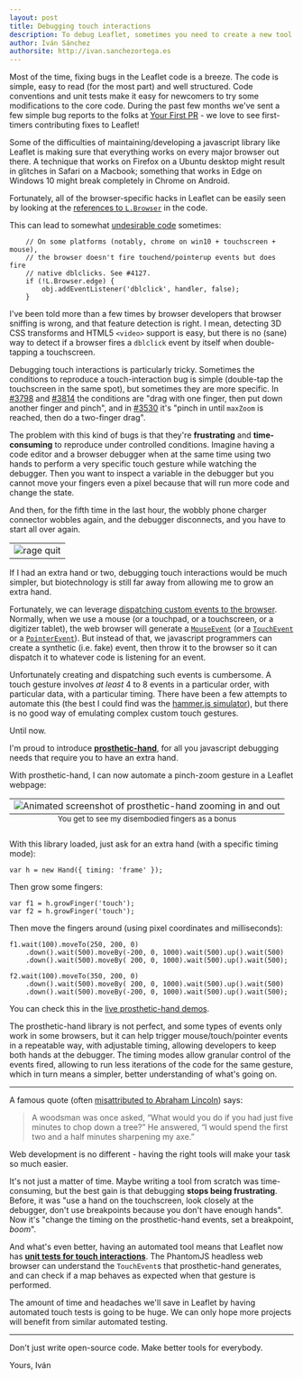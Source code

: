 ```yaml
---
layout: post
title: Debugging touch interactions
description: To debug Leaflet, sometimes you need to create a new tool.
author: Iván Sánchez
authorsite: http://ivan.sanchezortega.es
---
```



Most of the time, fixing bugs in the Leaflet code is a breeze. The code is simple, easy to read (for the most part) and well structured. Code conventions and unit tests make it easy for newcomers to try some modifications to the core code. During the past few months we've sent a few simple bug reports to the folks at [Your First PR](https://yourfirstpr.github.io/) - we love to see first-timers contributing fixes to Leaflet!


Some of the difficulties of maintaining/developing a javascript library like Leaflet is making sure that everything works on every major browser out there. A technique that works on Firefox on a Ubuntu desktop might result in glitches in Safari on a Macbook; something that works in Edge on Windows 10 might break completely in Chrome on Android.

Fortunately, all of the browser-specific hacks in Leaflet can be easily seen by looking at the [references to `L.Browser`](https://github.com/search?q=Browser+repo%3ALeaflet%2FLeaflet+language%3AJavaScript+extension%3Ajs+path%3A%2Fsrc&ref=searchresults&type=Code&utf8=%E2%9C%93) in the code.

This can lead to somewhat [undesirable code](https://github.com/Leaflet/Leaflet/blob/main/src/dom/DomEvent.DoubleTap.js#L65) sometimes:

<pre><code class="javascript">    // On some platforms (notably, chrome on win10 + touchscreen + mouse),
    // the browser doesn't fire touchend/pointerup events but does fire
    // native dblclicks. See #4127.
    if (!L.Browser.edge) {
    	obj.addEventListener('dblclick', handler, false);
    }
</code></pre>

I've been told more than a few times by browser developers that browser sniffing is wrong, and that feature detection is right. I mean, detecting 3D CSS transforms and HTML5 `<video>` support is easy, but there is no (sane) way to detect if a browser fires a `dblclick` event by itself when double-tapping a touchscreen.

Debugging touch interactions is particularly tricky. Sometimes the conditions to reproduce a touch-interaction bug is simple (double-tap the touchscreen in the same spot), but sometimes they are more specific. In [#3798](https://github.com/Leaflet/Leaflet/issues/3798) and [#3814](https://github.com/Leaflet/Leaflet/issues/3814) the conditions are "drag with one finger, then put down another finger and pinch", and in [#3530](https://github.com/Leaflet/Leaflet/issues/3530) it's "pinch in until `maxZoom` is reached, then do a two-finger drag".

The problem with this kind of bugs is that they're **frustrating** and **time-consuming** to reproduce under controlled conditions. Imagine having a code editor and a browser debugger when at the same time using two hands to perform a very specific touch gesture while watching the debugger. Then you want to inspect a variable in the debugger but you cannot move your fingers even a pixel because that will run more code and change the state.

And then, for the fifth time in the last hour, the wobbly phone charger connector wobbles again, and the debugger disconnects, and you have to start all over again.

<table class="image">
<!-- <caption align="bottom"><small></small></caption> -->
<tr><td style='text-align:center'><img src="https://i.chzbgr.com/full/4896152320/h3FAAE99E/" alt="rage quit"/></td></tr>
</table>

If I had an extra hand or two, debugging touch interactions would be much simpler, but biotechnology is still far away from allowing me to grow an extra hand.

Fortunately, we can leverage [dispatching custom events to the browser](https://developer.mozilla.org/docs/Web/API/EventTarget/dispatchEvent). Normally, when we use a mouse (or a touchpad, or a touchscreen, or a digitizer tablet), the web browser will generate a [`MouseEvent`](https://developer.mozilla.org/en-US/docs/Web/API/MouseEvent) (or a [`TouchEvent`](https://developer.mozilla.org/docs/Web/API/TouchEvent) or a [`PointerEvent`](https://developer.mozilla.org/docs/Web/API/PointerEvent)). But instead of that, we javascript programmers can create a synthetic (i.e. fake) event, then throw it to the browser so it can dispatch it to whatever code is listening for an event.

Unfortunately creating and dispatching such events is cumbersome. A touch gesture involves *at least* 4 to 8 events in a particular order, with particular data, with a particular timing. There have been a few attempts to automate this (the best I could find was the [hammer.js simulator](https://github.com/hammerjs/simulator)), but there is no good way of emulating complex custom touch gestures.

Until now.

I'm proud to introduce [**prosthetic-hand**](https://github.com/Leaflet/prosthetic-hand), for all you javascript debugging needs that require you to have an extra hand.

With prosthetic-hand, I can now automate a pinch-zoom gesture in a Leaflet webpage:


<table class="image">
<caption align="bottom"><small>You get to see my disembodied fingers as a bonus</small></caption>
<tr><td style='text-align:center'><img src="/docs/images/2016-03-20-prosthetic-hand-zooming.gif" alt="Animated screenshot of prosthetic-hand zooming in and out"/></td></tr>
</table>


With this library loaded, just ask for an extra hand (with a specific timing mode):
<pre><code class="javascript">var h = new Hand({ timing: 'frame' });
</code></pre>

Then grow some fingers:
<pre><code class="javascript">var f1 = h.growFinger('touch');
var f2 = h.growFinger('touch');
</code></pre>

Then move the fingers around (using pixel coordinates and milliseconds):
<pre><code class="javascript">f1.wait(100).moveTo(250, 200, 0)
	.down().wait(500).moveBy(-200, 0, 1000).wait(500).up().wait(500)
	.down().wait(500).moveBy( 200, 0, 1000).wait(500).up().wait(500);

f2.wait(100).moveTo(350, 200, 0)
	.down().wait(500).moveBy( 200, 0, 1000).wait(500).up().wait(500)
	.down().wait(500).moveBy(-200, 0, 1000).wait(500).up().wait(500);
</code></pre>

You can check this in the [live prosthetic-hand demos](https://leaflet.github.io/prosthetic-hand/demos/).

The prosthetic-hand library is not perfect, and some types of events only work in some browsers, but it can help trigger mouse/touch/pointer events in a repeatable way, with adjustable timing, allowing developers to keep both hands at the debugger. The timing modes allow granular control of the events fired, allowing to run less iterations of the code for the same gesture, which in turn means a simpler, better understanding of what's going on.

---

A famous quote (often [misattributed to Abraham Lincoln](http://quoteinvestigator.com/2014/03/29/sharp-axe/)) says:

<blockquote>A woodsman was once asked, “What would you do if you had just five minutes to chop down a tree?” He answered, “I would spend the first two and a half minutes sharpening my axe.”</blockquote>

Web development is no different - having the right tools will make your task so much easier.

It's not just a matter of time. Maybe writing a tool from scratch was time-consuming, but the best gain is that debugging **stops being frustrating**. Before, it was "use a hand on the touchscreen, look closely at the debugger, don't use breakpoints because you don't have enough hands". Now it's "change the timing on the prosthetic-hand events, set a breakpoint, *boom*".

And what's even better, having an automated tool means that Leaflet now has [**unit tests for touch interactions**](https://github.com/Leaflet/Leaflet/blob/main/spec/suites/map/handler/Map.pinchZoomSpec.js). The PhantomJS headless web browser can understand the `TouchEvent`s that prosthetic-hand generates, and can check if a map behaves as expected when that gesture is performed.

The amount of time and headaches we'll save in Leaflet by having automated touch tests is going to be huge. We can only hope more projects will benefit from similar automated testing.

---

Don't just write open-source code. Make better tools for everybody.

Yours,
Iván